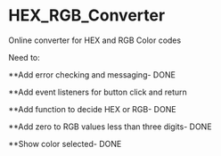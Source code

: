 # HEX_RGB_Converter
Online converter for HEX and RGB Color codes

Need to:

**Add error checking and messaging- DONE

**Add event listeners for button click and return

**Add function to decide HEX or RGB- DONE

**Add zero to RGB values less than three digits- DONE

**Show color selected- DONE
